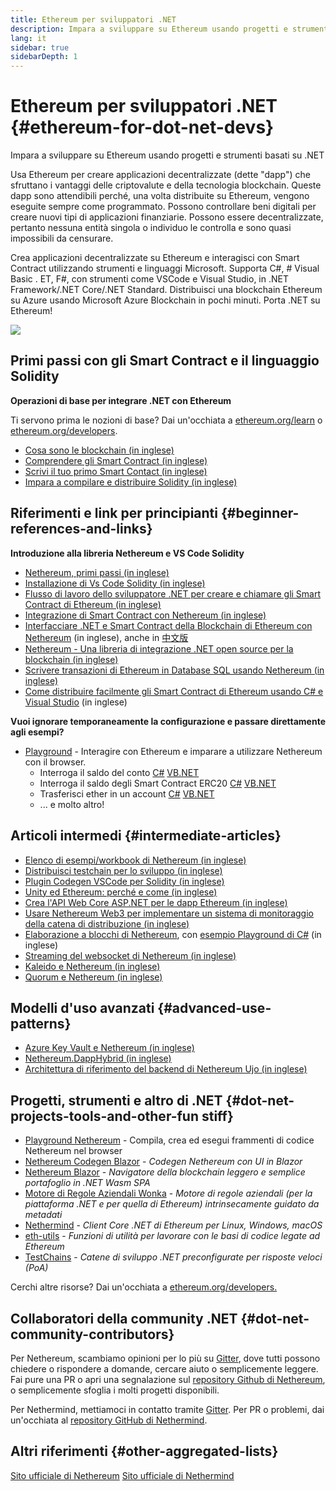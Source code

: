 ```yaml
---
title: Ethereum per sviluppatori .NET
description: Impara a sviluppare su Ethereum usando progetti e strumenti basati su .NET
lang: it
sidebar: true
sidebarDepth: 1
---
```


# Ethereum per sviluppatori .NET {#ethereum-for-dot-net-devs}

<div class="featured">Impara a sviluppare su Ethereum usando progetti e strumenti basati su .NET</div>

Usa Ethereum per creare applicazioni decentralizzate (dette "dapp") che sfruttano i vantaggi delle criptovalute e della tecnologia blockchain. Queste dapp sono attendibili perché, una volta distribuite su Ethereum, vengono eseguite sempre come programmato. Possono controllare beni digitali per creare nuovi tipi di applicazioni finanziarie. Possono essere decentralizzate, pertanto nessuna entità singola o individuo le controlla e sono quasi impossibili da censurare.

Crea applicazioni decentralizzate su Ethereum e interagisci con Smart Contract utilizzando strumenti e linguaggi Microsoft. Supporta C#, # Visual Basic . ET, F#, con strumenti come VSCode e Visual Studio, in .NET Framework/.NET Core/.NET Standard. Distribuisci una blockchain Ethereum su Azure usando Microsoft Azure Blockchain in pochi minuti. Porta .NET su Ethereum!

<img src="https://raw.githubusercontent.com/Nethereum/Nethereum/master/logos/logo192x192t.png" />

## Primi passi con gli Smart Contract e il linguaggio Solidity

**Operazioni di base per integrare .NET con Ethereum**

Ti servono prima le nozioni di base? Dai un'occhiata a [ethereum.org/learn](/it/learn/) o [ethereum.org/developers](/it/developers/).

- [Cosa sono le blockchain (in inglese)](https://kauri.io/article/d55684513211466da7f8cc03987607d5/blockchain-explained)
- [Comprendere gli Smart Contract (in inglese)](https://kauri.io/article/e4f66c6079e74a4a9b532148d3158188/ethereum-101-part-5-the-smart-contract)
- [Scrivi il tuo primo Smart Contact (in inglese)](https://kauri.io/article/124b7db1d0cf4f47b414f8b13c9d66e2/remix-ide-your-first-smart-contract)
- [Impara a compilare e distribuire Solidity (in inglese)](https://kauri.io/article/973c5f54c4434bb1b0160cff8c695369/understanding-smart-contract-compilation-and-deployment)

## Riferimenti e link per principianti {#beginner-references-and-links}

**Introduzione alla libreria Nethereum e VS Code Solidity**

- [Nethereum, primi passi (in inglese)](https://docs.nethereum.com/en/latest/getting-started/)
- [Installazione di Vs Code Solidity (in inglese)](https://marketplace.visualstudio.com/items?itemName=JuanBlanco.solidity)
- [Flusso di lavoro dello sviluppatore .NET per creare e chiamare gli Smart Contract di Ethereum (in inglese)](https://medium.com/coinmonks/a-net-developers-workflow-for-creating-and-calling-ethereum-smart-contracts-44714f191db2)
- [Integrazione di Smart Contract con Nethereum (in inglese)](https://kauri.io/article/b54334b0695342c1bbe161c4c4467b50/smart-contracts-integration-with-nethereum)
- [Interfacciare .NET e Smart Contract della Blockchain di Ethereum con Nethereum](https://medium.com/my-blockchain-development-daily-journey/interfacing-net-and-ethereum-blockchain-smart-contracts-with-nethereum-2fa3729ac933) (in inglese), anche in [中文版](https://medium.com/my-blockchain-development-daily-journey/%E4%BD%BF%E7%94%A8nethereum%E9%80%A3%E6%8E%A5-net%E5%92%8C%E4%BB%A5%E5%A4%AA%E7%B6%B2%E5%8D%80%E5%A1%8A%E9%8F%88%E6%99%BA%E8%83%BD%E5%90%88%E7%B4%84-4a96d35ad1e1)
- [Nethereum - Una libreria di integrazione .NET open source per la blockchain (in inglese)](https://kauri.io/article/d15dfd4903f149cdb84b3ce666103b52/v1/nethereum-an-open-source-.net-integration-library-for-blockchain)
- [Scrivere transazioni di Ethereum in Database SQL usando Nethereum (in inglese)](https://medium.com/coinmonks/writing-ethereum-transactions-to-sql-database-using-nethereum-fd94e0e4fa36)
- [Come distribuire facilmente gli Smart Contract di Ethereum usando C# e Visual Studio](https://koukia.ca/deploy-ethereum-smart-contracts-using-c-and-visualstudio-5be188ae928c) (in inglese)

**Vuoi ignorare temporaneamente la configurazione e passare direttamente agli esempi?**

- [Playground](http://playground.nethereum.com/) - Interagire con Ethereum e imparare a utilizzare Nethereum con il browser.
  - Interroga il saldo del conto [C#](http://playground.nethereum.com/csharp/id/1001) [VB.NET](http://playground.nethereum.com/vb/id/2001)
  - Interroga il saldo degli Smart Contract ERC20 [C#](http://playground.nethereum.com/csharp/id/1005) [VB.NET](http://playground.nethereum.com/vb/id/2004)
  - Trasferisci ether in un account [C#](http://playground.nethereum.com/csharp/id/1003) [VB.NET](http://playground.nethereum.com/vb/id/2003)
  - ... e molto altro!

## Articoli intermedi {#intermediate-articles}

- [Elenco di esempi/workbook di Nethereum (in inglese)](http://docs.nethereum.com/en/latest/Nethereum.Workbooks/docs/)
- [Distribuisci testchain per lo sviluppo (in inglese)](https://github.com/Nethereum/Testchains)
- [Plugin Codegen VSCode per Solidity (in inglese)](https://docs.nethereum.com/en/latest/nethereum-codegen-vscodesolidity/)
- [Unity ed Ethereum: perché e come (in inglese)](https://www.raywenderlich.com/5509-unity-and-ethereum-why-and-how)
- [Crea l'API Web Core ASP.NET per le dapp Ethereum (in inglese)](https://tech-mint.com/create-asp-net-core-web-api-for-ethereum-dapps/)
- [Usare Nethereum Web3 per implementare un sistema di monitoraggio della catena di distribuzione (in inglese)](http://blog.pomiager.com/post/using-nethereum-web3-to-implement-a-supply-chain-traking-system4)
- [Elaborazione a blocchi di Nethereum](https://nethereum.readthedocs.io/en/latest/nethereum-block-processing-detail/), con [esempio Playground di C#](http://playground.nethereum.com/csharp/id/1025) (in inglese)
- [Streaming del websocket di Nethereum (in inglese)](https://nethereum.readthedocs.io/en/latest/nethereum-subscriptions-streaming/)
- [Kaleido e Nethereum (in inglese)](https://kaleido.io/kaleido-and-nethereum/)
- [Quorum e Nethereum (in inglese)](https://github.com/Nethereum/Nethereum/blob/master/src/Nethereum.Quorum/README.md)

## Modelli d'uso avanzati {#advanced-use-patterns}

- [Azure Key Vault e Nethereum (in inglese)](https://github.com/Azure-Samples/bc-community-samples/tree/master/akv-nethereum)
- [Nethereum.DappHybrid (in inglese)](https://github.com/Nethereum/Nethereum.DappHybrid)
- [Architettura di riferimento del backend di Nethereum Ujo (in inglese)](https://docs.nethereum.com/en/latest/nethereum-ujo-backend-sample/)

## Progetti, strumenti e altro di .NET {#dot-net-projects-tools-and-other-fun stiff}

- [Playground Nethereum](http://playground.nethereum.com/) - Compila, crea ed esegui frammenti di codice Nethereum nel browser
- [Nethereum Codegen Blazor](https://github.com/Nethereum/Nethereum.CodeGen.Blazor) - _Codegen Nethereum con UI in Blazor_
- [Nethereum Blazor](https://github.com/Nethereum/NethereumBlazor) - _Navigatore della blockchain leggero e semplice portafoglio in .NET Wasm SPA_
- [Motore di Regole Aziendali Wonka](https://docs.nethereum.com/en/latest/wonka/) - _Motore di regole aziendali (per la piattaforma .NET e per quella di Ethereum) intrinsecamente guidato da metadati_
- [Nethermind](https://github.com/NethermindEth/nethermind) - _Client Core .NET di Ethereum per Linux, Windows, macOS_
- [eth-utils](https://github.com/ethereum/eth-utils/) - _Funzioni di utilità per lavorare con le basi di codice legate ad Ethereum_
- [TestChains](https://github.com/Nethereum/TestChains) - _Catene di sviluppo .NET preconfigurate per risposte veloci (PoA)_

Cerchi altre risorse? Dai un'occhiata a [ethereum.org/developers.](/it/developers/)

## Collaboratori della community .NET {#dot-net-community-contributors}

Per Nethereum, scambiamo opinioni per lo più su [Gitter](https://gitter.im/Nethereum/Nethereum), dove tutti possono chiedere o rispondere a domande, cercare aiuto o semplicemente leggere. Fai pure una PR o apri una segnalazione sul [repository Github di Nethereum](https://github.com/Nethereum), o semplicemente sfoglia i molti progetti disponibili.

Per Nethermind, mettiamoci in contatto tramite [Gitter](https://gitter.im/nethermindeth/nethermind). Per PR o problemi, dai un'occhiata al [repository GitHub di Nethermind](https://github.com/NethermindEth/nethermind).

## Altri riferimenti {#other-aggregated-lists}

[Sito ufficiale di Nethereum](https://nethereum.com/) [Sito ufficiale di Nethermind](https://nethermind.io/)
